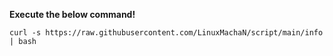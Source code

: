 **Execute the below command!**
```
curl -s https://raw.githubusercontent.com/LinuxMachaN/script/main/info | bash
```
